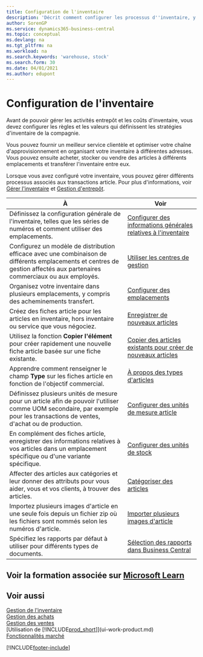 ```yaml
---
title: Configuration de l'inventaire
description: 'Décrit comment configurer les processus d''inventaire, y compris les acheminements pour le transfert et les emplacements, tels que des entrepôts.'
author: SorenGP
ms.service: dynamics365-business-central
ms.topic: conceptual
ms.devlang: na
ms.tgt_pltfrm: na
ms.workload: na
ms.search.keywords: 'warehouse, stock'
ms.search.form: 30
ms.date: 04/01/2021
ms.author: edupont
---
```

# <a name="setting-up-inventory"></a>Configuration de l'inventaire
Avant de pouvoir gérer les activités entrepôt et les coûts d'inventaire, vous devez configurer les règles et les valeurs qui définissent les stratégies d'inventaire de la compagnie.

Vous pouvez fournir un meilleur service clientèle et optimiser votre chaîne d'approvisionnement en organisant votre inventaire à différentes adresses. Vous pouvez ensuite acheter, stocker ou vendre des articles à différents emplacements et transférer l'inventaire entre eux.

Lorsque vous avez configuré votre inventaire, vous pouvez gérer différents processus associés aux transactions article. Pour plus d'informations, voir [Gérer l'inventaire](inventory-manage-inventory.md) et [Gestion d'entrepôt](warehouse-manage-warehouse.md).

| À | Voir |
| --- | --- |
| Définissez la configuration générale de l'inventaire, telles que les séries de numéros et comment utiliser des emplacements. |[Configurer des informations générales relatives à l'inventaire](inventory-how-setup-general.md) |
|Configurez un modèle de distribution efficace avec une combinaison de différents emplacements et centres de gestion affectés aux partenaires commerciaux ou aux employés.|[Utiliser les centres de gestion](inventory-responsibility-centers.md)|
| Organisez votre inventaire dans plusieurs emplacements, y compris des acheminements transfert. |[Configurer des emplacements](inventory-how-register-new-items.md) |
| Créez des fiches article pour les articles en inventaire, hors inventaire ou service que vous négociez. |[Enregistrer de nouveaux articles](inventory-how-register-new-items.md) |
|Utilisez la fonction **Copier l'élément** pour créer rapidement une nouvelle fiche article basée sur une fiche existante.|[Copier des articles existants pour créer de nouveaux articles](inventory-how-copy-items.md)|
|Apprendre comment renseigner le champ **Type** sur les fiches article en fonction de l'objectif commercial.|[À propos des types d'articles](inventory-about-item-types.md)|
|Définissez plusieurs unités de mesure pour un article afin de pouvoir l'utiliser comme UOM secondaire, par exemple pour les transactions de ventes, d'achat ou de production.|[Configurer des unités de mesure article](inventory-how-setup-units-of-measure.md)|
|En complément des fiches article, enregistrer des informations relatives à vos articles dans un emplacement spécifique ou d'une variante spécifique.|[Configurer des unités de stock](inventory-how-to-set-up-stockkeeping-units.md)|
| Affecter des articles aux catégories et leur donner des attributs pour vous aider, vous et vos clients, à trouver des articles. |[Catégoriser des articles](inventory-how-categorize-items.md) |
|Importez plusieurs images d'article en une seule fois depuis un fichier zip où les fichiers sont nommés selon les numéros d'article.|[Importer plusieurs images d'article](inventory-how-import-item-pictures.md)|
|Spécifiez les rapports par défaut à utiliser pour différents types de documents.|[Sélection des rapports dans Business Central](across-report-selections.md)|

## <a name="see-related-training-at-microsoft-learn"></a>Voir la formation associée sur [Microsoft Learn](/learn/paths/trade-get-started-dynamics-365-business-central/)

## <a name="see-also"></a>Voir aussi

[Gestion de l'inventaire](inventory-manage-inventory.md)  
[Gestion des achats](purchasing-manage-purchasing.md)  
[Gestion des ventes](sales-manage-sales.md)    
[Utilisation de [!INCLUDE[prod_short](includes/prod_short.md)]](ui-work-product.md)  
[Fonctionnalités marché](ui-across-business-areas.md)


[!INCLUDE[footer-include](includes/footer-banner.md)]
